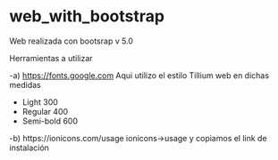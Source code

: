 # web_with_bootstrap
Web realizada con bootsrap v 5.0

Herramientas a utilizar

-a) https://fonts.google.com
  Aqui utilizo el estilo Tillium web en dichas medidas <br>
  <ul>
  <li>Light 300</li>
  <li>Regular 400</li>
  <li>Semi-bold 600</li>
  </ul>
  -b) https://ionicons.com/usage
    ionicons->usage y copiamos el link de instalación
      
      
      
